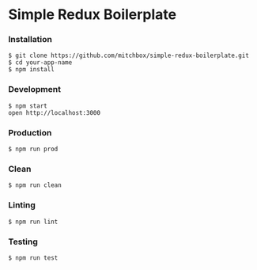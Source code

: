 Simple Redux Boilerplate
=====================


### Installation

```
$ git clone https://github.com/mitchbox/simple-redux-boilerplate.git
$ cd your-app-name
$ npm install
```

### Development

```
$ npm start
open http://localhost:3000
```

### Production

```
$ npm run prod
```

### Clean

```
$ npm run clean
```

### Linting

```
$ npm run lint
```

### Testing

```
$ npm run test
```
